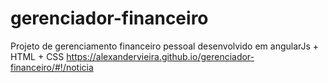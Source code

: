 # gerenciador-financeiro
Projeto de gerenciamento financeiro pessoal desenvolvido em angularJs + HTML + CSS
https://alexandervieira.github.io/gerenciador-financeiro/#!/noticia

